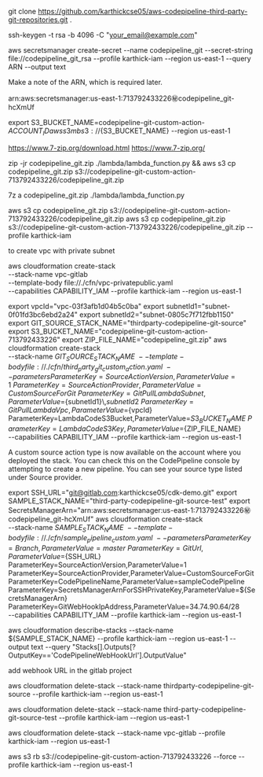 git clone https://github.com/karthickcse05/aws-codepipeline-third-party-git-repositories.git .

ssh-keygen -t rsa -b 4096 -C "your_email@example.com"

aws secretsmanager create-secret --name codepipeline_git --secret-string file://codepipeline_git_rsa --profile karthick-iam --region us-east-1 --query ARN --output text

Make a note of the ARN, which is required later.

arn:aws:secretsmanager:us-east-1:713792433226:secret:codepipeline_git-hcXmUf

export S3_BUCKET_NAME=codepipeline-git-custom-action-${ACCOUNT_ID} 
aws s3 mb s3://${S3_BUCKET_NAME} --region us-east-1

https://www.7-zip.org/download.html
https://www.7-zip.org/

zip -jr codepipeline_git.zip ./lambda/lambda_function.py && aws s3 cp codepipeline_git.zip s3://codepipeline-git-custom-action-713792433226/codepipeline_git.zip

7z a codepipeline_git.zip ./lambda/lambda_function.py



aws s3 cp codepipeline_git.zip s3://codepipeline-git-custom-action-713792433226/codepipeline_git.zip
 aws s3 cp codepipeline_git.zip s3://codepipeline-git-custom-action-713792433226/codepipeline_git.zip --profile karthick-iam


to create vpc with private subnet 

aws cloudformation create-stack \
--stack-name vpc-gitlab \
--template-body file://./cfn/vpc-privatepublic.yaml \
--capabilities CAPABILITY_IAM --profile karthick-iam --region us-east-1


export vpcId="vpc-03f3afb1d04b5c0ba"
export subnetId1="subnet-0f01fd3bc6ebd2a24"
export subnetId2="subnet-0805c7f712fbb1150"
export GIT_SOURCE_STACK_NAME="thirdparty-codepipeline-git-source"
export S3_BUCKET_NAME="codepipeline-git-custom-action-713792433226"
export ZIP_FILE_NAME="codepipeline_git.zip"
aws cloudformation create-stack \
--stack-name ${GIT_SOURCE_STACK_NAME} \
--template-body file://./cfn/third_party_git_custom_action.yaml \
--parameters ParameterKey=SourceActionVersion,ParameterValue=1 \
ParameterKey=SourceActionProvider,ParameterValue=CustomSourceForGit \
ParameterKey=GitPullLambdaSubnet,ParameterValue=${subnetId1}\\,${subnetId2} \
ParameterKey=GitPullLambdaVpc,ParameterValue=${vpcId} \
ParameterKey=LambdaCodeS3Bucket,ParameterValue=${S3_BUCKET_NAME} \
ParameterKey=LambdaCodeS3Key,ParameterValue=${ZIP_FILE_NAME} \
--capabilities CAPABILITY_IAM --profile karthick-iam --region us-east-1


A custom source action type is now available on the account where you deployed the stack. You can check this on the CodePipeline console by attempting to create a new pipeline. You can see your source type listed under Source provider.



export SSH_URL="git@gitlab.com:karthickcse05/cdk-demo.git"
export SAMPLE_STACK_NAME="third-party-codepipeline-git-source-test"
export SecretsManagerArn="arn:aws:secretsmanager:us-east-1:713792433226:secret:codepipeline_git-hcXmUf"
aws cloudformation create-stack \
--stack-name ${SAMPLE_STACK_NAME} \
--template-body file://./cfn/sample_pipeline_custom.yaml \
--parameters ParameterKey=Branch,ParameterValue=master \
ParameterKey=GitUrl,ParameterValue=${SSH_URL} \
ParameterKey=SourceActionVersion,ParameterValue=1 \
ParameterKey=SourceActionProvider,ParameterValue=CustomSourceForGit \
ParameterKey=CodePipelineName,ParameterValue=sampleCodePipeline \
ParameterKey=SecretsManagerArnForSSHPrivateKey,ParameterValue=${SecretsManagerArn} \
ParameterKey=GitWebHookIpAddress,ParameterValue=34.74.90.64/28 \
--capabilities CAPABILITY_IAM --profile karthick-iam --region us-east-1


aws cloudformation describe-stacks --stack-name ${SAMPLE_STACK_NAME} --profile karthick-iam --region us-east-1 --output text --query "Stacks[].Outputs[?OutputKey=='CodePipelineWebHookUrl'].OutputValue"


add webhook URL in the gitlab project



aws cloudformation delete-stack --stack-name thirdparty-codepipeline-git-source --profile karthick-iam --region us-east-1

aws cloudformation delete-stack --stack-name third-party-codepipeline-git-source-test --profile karthick-iam --region us-east-1

aws cloudformation delete-stack --stack-name vpc-gitlab --profile karthick-iam --region us-east-1

aws s3 rb s3://codepipeline-git-custom-action-713792433226 --force --profile karthick-iam --region us-east-1